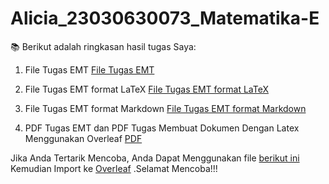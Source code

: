 # Alicia_23030630073_Matematika-E
📚 Berikut adalah ringkasan hasil tugas Saya:

1. File Tugas EMT
[File Tugas EMT]()

2. File Tugas EMT format LaTeX
[File Tugas EMT format LaTeX]()

3. File Tugas EMT format Markdown
[File Tugas EMT format Markdown]()

4. PDF Tugas EMT dan PDF Tugas Membuat Dokumen Dengan Latex Menggunakan Overleaf
[PDF]()

Jika Anda Tertarik Mencoba, Anda Dapat Menggunakan file [berikut ini]() Kemudian Import ke [Overleaf](https://www.overleaf.com/) .Selamat Mencoba!!!
